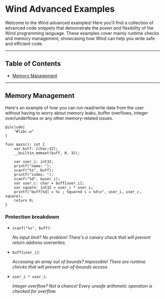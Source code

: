 # Wind Advanced Examples

Welcome to the Wind advanced examples! Here you'll find a collection of advanced code snippets that demonstrate the power and flexibility of the Wind programming language. These examples cover mainly runtime checks and memory management, showcasing how Wind can help you write safe and efficient code.

---

## Table of Contents

- [Memory Management](#memory-management)

---

## Memory Management

Here's an example of how you can run read/write data from the user without having to worry about memory leaks, buffer overflows, integer over/underflows or any other memory-related issues.

```wind
@include[
    "#libc.w"
]

func main(): int {
    var buff: [char;32];
    __builtin_memset(buff, 0, 32);
    
    var user_i: int32;
    printf("name: ");
    scanf("%s", buff);
    printf("index: ");
    scanf("%d", &user_i);
    var user_c: char = buff[user_i];
    var square: int32 = user_i * user_i;
    printf("buff[%d] = %c ; Squared i = %d\n", user_i, user_c, square);
    return 0;
}
```

### Protection breakdown

 - `scanf("%s", buff)`:

    _No input limit? No problem! There's a canary check that will prevent return address overwrites._

- `buff[user_i]`:

    _Accessing an array out of bounds? Impossible! There are runtime checks that will prevent out-of-bounds access._

- `user_i * user_i`:
    
    _Integer overflow? Not a chance! Every unsafe arithmetic operation is checked for overflow._